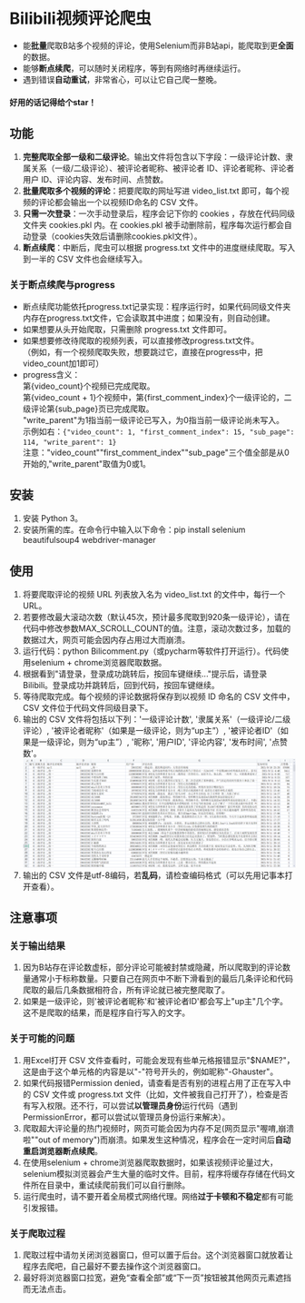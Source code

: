 # Bilibili视频评论爬虫

* 能**批量**爬取B站多个视频的评论，使用Selenium而非B站api，能爬取到更**全面**的数据。
* 能够**断点续爬**，可以随时关闭程序，等到有网络时再继续运行。
* 遇到错误**自动重试**，非常省心，可以让它自己爬一整晚。

#### 好用的话记得给个star！

## 功能
1. **完整爬取全部一级和二级评论**。输出文件将包含以下字段：一级评论计数、隶属关系（一级/二级评论）、被评论者昵称、被评论者 ID、评论者昵称、评论者用户 ID、评论内容、发布时间、点赞数。     
2. **批量爬取多个视频的评论**：把要爬取的网址写进 video_list.txt 即可，每个视频的评论都会输出一个以视频ID命名的 CSV 文件。
3. **只需一次登录**：一次手动登录后，程序会记下你的 cookies ，存放在代码同级文件夹 cookies.pkl 内。在 cookies.pkl 被手动删除前，程序每次运行都会自动登录（cookies失效后请删除cookies.pkl文件）。
4. **断点续爬**：中断后，爬虫可以根据 progress.txt 文件中的进度继续爬取。写入到一半的 CSV 文件也会继续写入。

### 关于断点续爬与progress
* 断点续爬功能依托progress.txt记录实现：程序运行时，如果代码同级文件夹内存在progress.txt文件，它会读取其中进度；如果没有，则自动创建。
* 如果想要从头开始爬取，只需删除 progress.txt 文件即可。
* 如果想要修改待爬取的视频列表，可以直接修改progress.txt文件。    
（例如，有一个视频爬取失败，想要跳过它，直接在progress中，把video_count加1即可）        
* progress含义：    
第{video_count}个视频已完成爬取。    
第{video_count + 1}个视频中，第{first_comment_index}个一级评论的，二级评论第{sub_page}页已完成爬取。    
"write_parent"为1指当前一级评论已写入，为0指当前一级评论尚未写入。     
示例如右：`{"video_count": 1, "first_comment_index": 15, "sub_page": 114, "write_parent": 1}`            
注意："video_count""first_comment_index""sub_page"三个值全部是从0开始的,"write_parent"取值为0或1。    

## 安装
1. 安装 Python 3。
2. 安装所需的库。在命令行中输入以下命令：pip install selenium beautifulsoup4 webdriver-manager

## 使用
1. 将要爬取评论的视频 URL 列表放入名为 video_list.txt 的文件中，每行一个 URL。
2. 若要修改最大滚动次数（默认45次，预计最多爬取到920条一级评论），请在代码中修改参数MAX_SCROLL_COUNT的值。注意，滚动次数过多，加载的数据过大，网页可能会因内存占用过大而崩溃。
3. 运行代码：python Bilicomment.py（或pycharm等软件打开运行）。代码使用selenium + chrome浏览器爬取数据。
4. 根据看到"请登录，登录成功跳转后，按回车键继续..."提示后，请登录 Bilibili。登录成功并跳转后，回到代码，按回车键继续。
5. 等待爬取完成。每个视频的评论数据将保存到以视频 ID 命名的 CSV 文件中， CSV 文件位于代码文件同级目录下。
6. 输出的 CSV 文件将包括以下列：'一级评论计数', '隶属关系'（一级评论/二级评论）, '被评论者昵称'（如果是一级评论，则为“up主”）, '被评论者ID'（如果是一级评论，则为“up主”）, '昵称', '用户ID', '评论内容', '发布时间', '点赞数'。        
![爬取字段示例](/image/output_sample.png)
7. 输出的 CSV 文件是utf-8编码，若**乱码**，请检查编码格式（可以先用记事本打开查看）。

## 注意事项
### 关于输出结果
1. 因为B站存在评论数虚标，部分评论可能被封禁或隐藏，所以爬取到的评论数量通常小于标称数量。只要自己在网页中不断下滑看到的最后几条评论和代码爬取的最后几条数据相符合，所有评论就已被完整爬取了。
2. 如果是一级评论，则'被评论者昵称'和'被评论者ID'都会写上"up主"几个字。这不是爬取的结果，而是程序自行写入的文字。

### 关于可能的问题
1. 用Excel打开 CSV 文件查看时，可能会发现有些单元格报错显示"$NAME?"，这是由于这个单元格的内容是以"-"符号开头的，例如昵称"-Ghauster"。
2. 如果代码报错Permission denied，请查看是否有别的进程占用了正在写入中的 CSV 文件或 progress.txt 文件（比如，文件被我自己打开了），检查是否有写入权限。还不行，可以尝试**以管理员身份**运行代码（遇到PermissionError，都可以尝试以管理员身份运行来解决）。
3. 爬取超大评论量的热门视频时，网页可能会因为内存不足(网页显示"喔唷,崩溃啦""out of memory")而崩溃。如果发生这种情况，程序会在一定时间后**自动重启浏览器断点续爬**。
4. 在使用selenium + chrome浏览器爬取数据时，如果该视频评论量过大，selenium模拟浏览器会产生大量的临时文件。目前，程序将缓存存储在代码文件所在目录中，重试续爬前我们可以自行删除。
5. 运行爬虫时，请不要开着全局模式网络代理。网络**过于卡顿和不稳定**都有可能引发报错。

### 关于爬取过程
1. 爬取过程中请勿关闭浏览器窗口，但可以置于后台。这个浏览器窗口就放着让程序去爬吧，自己最好不要去操作这个浏览器窗口。
2. 最好将浏览器窗口拉宽，避免“查看全部”或“下一页”按钮被其他网页元素遮挡而无法点击。
